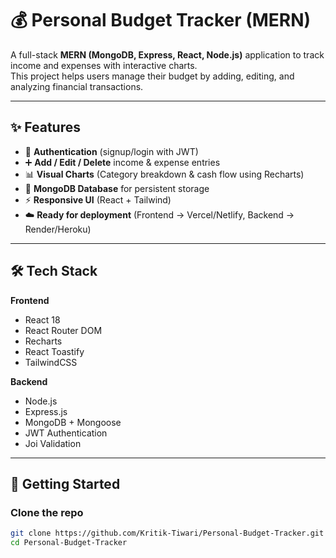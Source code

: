# 💰 Personal Budget Tracker (MERN)

A full-stack **MERN (MongoDB, Express, React, Node.js)** application to track income and expenses with interactive charts.  
This project helps users manage their budget by adding, editing, and analyzing financial transactions.

---

## ✨ Features

- 🔐 **Authentication** (signup/login with JWT)
- ➕ **Add / Edit / Delete** income & expense entries
- 📊 **Visual Charts** (Category breakdown & cash flow using Recharts)
- 💾 **MongoDB Database** for persistent storage
- ⚡ **Responsive UI** (React + Tailwind)
- ☁️ **Ready for deployment** (Frontend → Vercel/Netlify, Backend → Render/Heroku)

---

## 🛠️ Tech Stack

**Frontend**
- React 18
- React Router DOM
- Recharts
- React Toastify
- TailwindCSS

**Backend**
- Node.js
- Express.js
- MongoDB + Mongoose
- JWT Authentication
- Joi Validation

---

## 🚀 Getting Started

### Clone the repo
```bash
git clone https://github.com/Kritik-Tiwari/Personal-Budget-Tracker.git
cd Personal-Budget-Tracker


